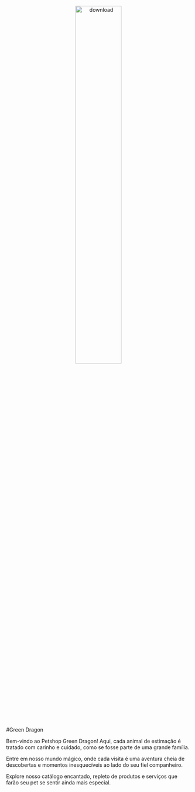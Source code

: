 <p align="center">
  <img src="https://github.com/caoslourenco/E-commerce/assets/18141491/03f10768-b626-4dce-a898-fee1eded0c6c" alt="download" width="50%">
</p>

  

#Green Dragon

Bem-vindo ao Petshop Green Dragon! Aqui, cada animal de estimação é tratado com carinho e cuidado, como se fosse parte de uma grande família.

Entre em nosso mundo mágico, onde cada visita é uma aventura cheia de descobertas e momentos inesquecíveis ao lado do seu fiel companheiro.

Explore nosso catálogo encantado, repleto de produtos e serviços que farão seu pet se sentir ainda mais especial.
